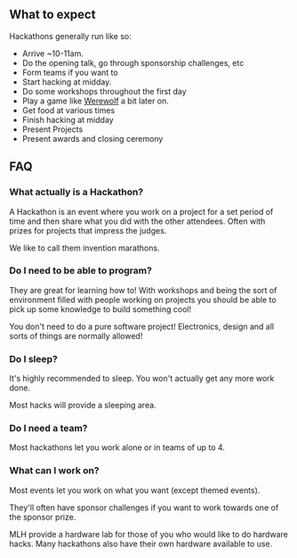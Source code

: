 ## What to expect

Hackathons generally run like so:

* Arrive ~10-11am.
* Do the opening talk, go through sponsorship challenges, etc
* Form teams if you want to
* Start hacking at midday.
* Do some workshops throughout the first day
* Play a game like [Werewolf](https://en.wikipedia.org/wiki/Werewolf_(social_deduction_game))
a bit later on.
* Get food at various times
* Finish hacking at midday
* Present Projects
* Present awards and closing ceremony 

## FAQ

### What actually is a Hackathon?

A Hackathon is an event where you work on a project for a set period of time
and then share what you did with the other attendees. Often with prizes for
projects that impress the judges.

We like to call them invention marathons.

### Do I need to be able to program?

They are great for learning how to! With workshops and being the sort of
environment filled with people working on projects you should be able to pick
up some knowledge to build something cool!

You don't need to do a pure software project! Electronics, design and all sorts
of things are normally allowed!

### Do I sleep?

It's highly recommended to sleep. You won't actually get any more work done.

Most hacks will provide a sleeping area.

### Do I need a team?

Most hackathons let you work alone or in teams of up to 4.

### What can I work on?

Most events let you work on what you want (except themed events).

They'll often have sponsor challenges if you want to work towards one of the
sponsor prize.

MLH provide a hardware lab for those of you who would like to do hardware hacks. Many hackathons also have their own hardware available to use.
